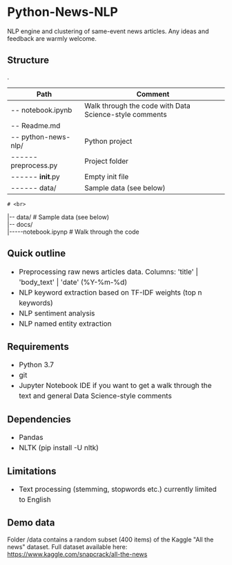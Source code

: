 # Python-News-NLP

NLP engine and clustering of same-event news articles. Any ideas and feedback are warmly welcome.

## Structure
.<br>

| Path | Comment |
| --- | --- |
|-- notebook.ipynb| Walk through the code with Data Science-style comments |
|-- Readme.md|  |
|-- python-news-nlp/| Python project |
|------ preprocess.py| Project folder |
|------ __init__.py| Empty init file |
|------ data/| Sample data (see below) |


    # <br>
 |-- data/              # Sample data (see below)<br>
 |-- docs/<br>
 |-----notebook.ipynp   # Walk through the code<br>

## Quick outline
<ul style="line-height: 1.5; font-size:12pt">
  <li>Preprocessing raw news articles data. Columns: 'title' | 'body_text' | 'date' (%Y-%m-%d)</li>
  <li>NLP keyword extraction based on TF-IDF weights (top n keywords)</li>
  <li>NLP sentiment analysis</li>
  <li>NLP named entity extraction</li>
</ul>

## Requirements
<ul style="line-height: 1.5; font-size:12pt">
  <li>Python 3.7</li>
  <li>git</li>
  <li>Jupyter Notebook IDE if you want to get a walk through the text and general Data Science-style comments</li>
</ul>

## Dependencies
<ul style="line-height: 1.5; font-size:12pt">
  <li>Pandas</li>
  <li>NLTK (pip install -U nltk)</li>
</ul>

## Limitations
<ul style="line-height: 1.5; font-size:12pt">
  <li>Text processing (stemming, stopwords etc.) currently limited to English</li>
</ul>

## Demo data
Folder /data contains a random subset (400 items) of the Kaggle "All the news" dataset. Full dataset available here: https://www.kaggle.com/snapcrack/all-the-news